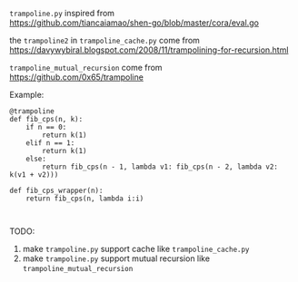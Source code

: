 

`trampoline.py`  inspired from  
https://github.com/tiancaiamao/shen-go/blob/master/cora/eval.go


the `trampoline2` in `trampoline_cache.py` come from
https://davywybiral.blogspot.com/2008/11/trampolining-for-recursion.html

`trampoline_mutual_recursion` come from  
https://github.com/0x65/trampoline


Example: 

```
@trampoline
def fib_cps(n, k):
    if n == 0:
        return k(1)
    elif n == 1:
        return k(1)
    else:
        return fib_cps(n - 1, lambda v1: fib_cps(n - 2, lambda v2: k(v1 + v2)))

def fib_cps_wrapper(n):
    return fib_cps(n, lambda i:i)



```

TODO:  
1. make `trampoline.py` support cache like `trampoline_cache.py`
2. make `trampoline.py` support mutual recursion like `trampoline_mutual_recursion` 

